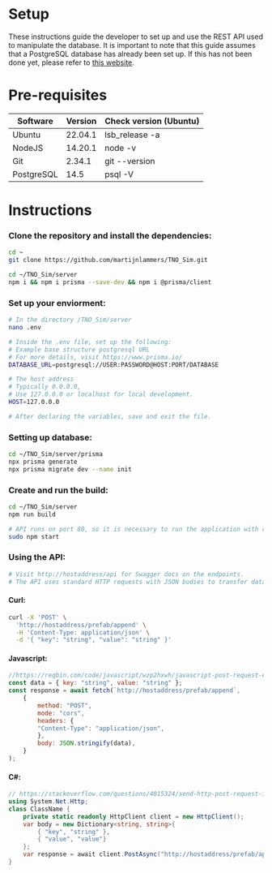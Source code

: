 Setup
======
These instructions guide the developer to set up 
and use the REST API used to manipulate the database.
It is important to note that this guide assumes that
a PostgreSQL database has already been set up.
If this has not been done yet, please
refer to [this website](https://www.digitalocean.com/community/tutorials/how-to-install-and-use-postgresql-on-ubuntu-20-04).

# Pre-requisites
Software | Version | Check version (Ubuntu) 
--- | --- | --- 
Ubuntu | 22.04.1 | lsb_release -a 
NodeJS | 14.20.1 | node -v 
Git | 2.34.1 | git --version
PostgreSQL | 14.5 | psql -V

# Instructions
### Clone the repository and install the dependencies:
```bash
cd ~
git clone https://github.com/martijnlammers/TNO_Sim.git

cd ~/TNO_Sim/server 
npm i && npm i prisma --save-dev && npm i @prisma/client
```
### Set up your enviorment:
```bash
# In the directory /TNO_Sim/server
nano .env

# Inside the .env file, set up the following:
# Example base structure postgresql URL
# For more details, visit https://www.prisma.io/
DATABASE_URL=postgresql://USER:PASSWORD@HOST:PORT/DATABASE

# The host address 
# Typically 0.0.0.0,
# Use 127.0.0.0 or localhost for local development.
HOST=127.0.0.0

# After declaring the variables, save and exit the file.
```
### Setting up database:
```bash
cd ~/TNO_Sim/server/prisma
npx prisma generate
npx prisma migrate dev --name init
```
### Create and run the build:
```bash
cd ~/TNO_Sim/server
npm run build

# API runs on port 80, so it is necessary to run the application with root permissions. 
sudo npm start
```
### Using the API:
```bash
# Visit http://hostaddress/api for Swagger docs on the endpoints.
# The API uses standard HTTP requests with JSON bodies to transfer data.
```
#### Curl:
```bash
curl -X 'POST' \
  'http://hostaddress/prefab/append' \
  -H 'Content-Type: application/json' \
  -d '{ "key": "string", "value": "string" }'
```
#### Javascript:
```javascript
//https://reqbin.com/code/javascript/wzp2hxwh/javascript-post-request-example
const data = { key: "string", value: "string" };
const response = await fetch(`http://hostaddress/prefab/append`, 
    {
        method: "POST",
        mode: "cors",
        headers: {
        "Content-Type": "application/json",
        },
        body: JSON.stringify(data),
    }
);
```
#### C#:
```C#
// https://stackoverflow.com/questions/4015324/send-http-post-request-in-net
using System.Net.Http;
class ClassName {
    private static readonly HttpClient client = new HttpClient();
    var body = new Dictionary<string, string>{
        { "key", "string" },
        { "value", "value"}
    };
    var response = await client.PostAsync("http://hostaddress/prefab/append", new FormUrlEncodedContent(body));
}
```




